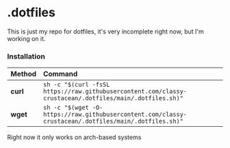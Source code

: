 # .dotfiles
This is just my repo for dotfiles, it's very incomplete right now, but I'm working on it.
### Installation
| Method    | Command                                                                                           |
|:----------|:--------------------------------------------------------------------------------------------------|
| **curl**  | `sh -c "$(curl -fsSL https://raw.githubusercontent.com/classy-crustacean/.dotfiles/main/.dotfiles.sh)"` |
| **wget**  | `sh -c "$(wget -O- https://raw.githubusercontent.com/classy-crustacean/.dotfiles/main/.dotfiles.sh)"`   |
Right now it only works on arch-based systems
